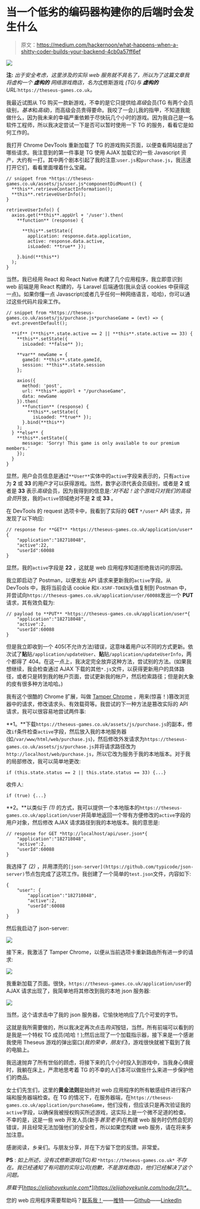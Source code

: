 # 当一个低劣的编码器构建你的后端时会发生什么

> 原文：<https://medium.com/hackernoon/what-happens-when-a-shitty-coder-builds-your-backend-4cb0a57ff6ef>

![](img/514fb7b26c3f0ee893fa77e32f4c90ea.png)

**注:** *出于安全考虑，这里涉及的实际 web 服务就不具名了，所以为了这篇文章我将虚构一个* ***虚构的*** *网络游戏商店，名为*忒修斯游戏 *(TG)与* ***虚构的****URL:*`https://theseus-games.co.uk`*。*

我最近试图从 TG 购买一款新游戏，不幸的是它只提供给*高级*会员(TG 有两个会员级别，*基本*和*高级*)，而高级会员贵得要命。我咬了一会儿我的指甲，不知道我能做什么，因为我未来的幸福严重依赖于尽快玩几个小时的游戏。因为我自己是一名软件工程师，所以我决定尝试一下是否可以暂时使用一下 TG 的服务，看看它是如何工作的。

我打开 Chrome DevTools 重新加载了 TG 的游戏购买页面，以便查看网站提出了哪些请求。我注意到的第一件事是 TG 使用 AJAX 加载它的一些 Javascript 资产，大约有一打。其中两个剧本引起了我的注意:`user.js`和`purchase.js`，我迅速打开它们，看看里面埋着什么宝藏。

```
// snippet from *https://theseus-games.co.uk/assets/js/user.js*componentDidMount() {
  **this**.retrieveContactInformation();
  **this**.retrieveUserInfo();
}

retrieveUserInfo() {
  axios.get(**this**.appUrl + '/user').then(
    **function** (response) {

      **this**.setState({
        application: response.data.application,
        active: response.data.active,
        isLoaded: **true** });

    }.bind(**this**)
  );
}
```

当然，我已经用 React 和 React Native 构建了几个应用程序，我立即意识到 web 前端是用 React 构建的，与 Laravel 后端通信(我从会话 cookies 中获得这一点)。如果你懂一点 Javascript(或者几乎任何一种网络语言，哈哈)，你可以通过这些代码片段来工作。

```
// snippet from *https://theseus-games.co.uk/assets/js/purchase.js*purchaseGame = (evt) => {
  evt.preventDefault();

  **if** (**this**.state.active == 2 || **this**.state.active == 33) {
    **this**.setState({
      isLoaded: **false** });

    **var** newGame = {
      gameId: **this**.state.gameId,
      session: **this**.state.session
    };

    axios({
      method: 'post',
      url: **this**.appUrl + "/purchaseGame",
      data: newGame
    }).then(
      **function** (response) {
        **this**.setState({
          isLoaded: **true** });
      }.bind(**this**)
    );
  } **else** {
    **this**.setState({
      message: 'Sorry! This game is only available to our premium members.'
    });
  }
}
```

显然，用户会员信息是通过`**User**`实体中的`active`字段来表示的，只有`active`为 **2** 或 **33** 的用户才可以获得游戏。当然，数字必须代表会员级别，或者是 **2** 或者是 **33** 表示*高级*会员，因为我得到的信息是:*‘对不起！这个游戏只对我们的高级会员*开放，我的`active`领域绝对不是 **2** 或 **33** 。

在 DevTools 的 request 选项卡中，我看到了实际的 **GET** `*/user*` API 请求，并发现了以下响应:

```
// response for **GET** *https://theseus-games.co.uk/application/user*{
    "application":"182718048",
    "active":22,
    "userId":60088
}
```

显然，我的`active`字段是 **22** ，这就是 web 应用程序知道拒绝我访问的原因。

我立即启动了 Postman，以便发出 API 请求来更新我的`active`字段。从 DevTools 中，我将当前会话 cookie 和`X-XSRF-TOKEN`头值复制到 Postman 中，并尝试向`https://theseus-games.co.uk/application/user/60088`发出一个 **PUT** 请求，其有效负载为:

```
// payload to **PUT** *https://theseus-games.co.uk/application/user*{
    "application":"182718048",
    "active":2,
    "userId":60088
}
```

但是我立即收到一个 405(不允许方法)错误，这意味着用户以不同的方式更新。依次试了**贴**贴`/application/updateUser`、**贴**贴`/application/updateUserInfo`，两个都得了 404。在这一点上，我决定完全放弃这种方法，尝试别的方法。(如果我想继续，我会检查通过 AJAX 下载的其他`*.js`文件，以获得更新用户的具体路径，或者只是转到我的帐户页面，尝试更新我的帐户，然后检索路径；但是剥大象的皮有很多种方法哈哈。)

我有这个很酷的 Chrome 扩展，叫做 [Tamper Chrome](https://chrome.google.com/webstore/detail/tamper-chrome-extension/hifhgpdkfodlpnlmlnmhchnkepplebkb) ，用来(惊喜！)篡改浏览器中的请求，修改请求头、有效载荷等。我尝试的下一种方法是篡改实际的 API 请求，我可以很容易地尝试两件事:

**1。**下载`https://theseus-games.co.uk/assets/js/purchase.js`的副本，修改`if`条件检查`active`字段，然后放入我的本地服务器(如`/var/www/html/web/purchase.js`)，然后修改外发请求为`https://theseus-games.co.uk/assets/js/purchase.js`并将请求路径改为`http://localhost/web/purchase.js`，所以它改为服务于我的本地版本。对于我的局部修改，我可以简单地更改:

```
if (this.state.status == 2 || this.state.status == 33) {...}
```

收件人:

```
if (true) {...}
```

**2。**以类似于 *(1)* 的方式，我可以提供一个本地版本的`https://theseus-games.co.uk/application/user`并简单地返回一个带有方便修改的`active`字段的用户对象，然后修改 AJAX 请求路径到我的本地版本。我的意思是:

```
// response for GET *http://localhost/api/user.json*{
    "application":"182718048",
    "active":2,
    "userId":60088
}
```

我选择了 *(2)* ，并用漂亮的`[json-server](https://github.com/typicode/json-server)`节点包完成了这项工作。我创建了一个简单的`test.json`文件，内容如下:

```
{
    "user": {
        "application":"182718048",
        "active":2,
        "userId":60088
    }
}
```

然后我启动了 json-server:

![](img/ce3368ace19ec3f2b79d3eaf92533ca0.png)

接下来，我激活了 Tamper Chrome，以便从当前选项卡重新路由所有进一步的请求:

![](img/176589cd6e7e563a42283f72b7b5f115.png)

我重新加载了页面。很快，`https://theseus-games.co.uk/application/user`的 AJAX 请求出现了，我简单地将其修改到我的本地 json 服务器:

![](img/42dc42f773d82c70d3ebece229553995.png)

当然，这个请求击中了我的 json 服务器，它愉快地响应了几个可爱的字节。

这就是我所需要做的，所以我决定再次点击*购买*按钮，当然，所有前端可以看到的是我是一个特权 TG 成员(哈哈！);然后出现了一个加载指示器，接下来是一个感谢我使用 Theseus 游戏的弹出窗口(*我的荣幸，朋友们*)，游戏很快就被下载到了我的电脑上。

我迅速抛弃了所有世俗的顾虑，将接下来的几个小时投入到游戏中，当我身心俱疲时，我躺在床上，严肃地思考着 TG 的不幸的人们本可以做些什么来进一步保护他们的商品。

女士们先生们，这里的**黄金法则**是始终对 web 应用程序的所有敏感组件进行客户端和服务器端检查。在 TG 的情况下，在服务器端，在`https://theseus-games.co.uk/application/purchaseGame`，他们没有，但应该只是再次验证我的`active`字段，以确保我被授权购买所述游戏，这实际上是一个微不足道的检查。不幸的是，这是一些 web 开发人员(新手*甚至老手*)在构建 web 服务时仍然会犯的错误，并且经常无法加强他们的安全性，所以如果您构建 web 服务，请在将来多加注意。

感谢阅读，乡亲们。与朋友分享，并在下方留下您的反馈。非常爱。

**PS** : *如上所述，没有忒修斯游戏(TG)和* `*https://theseus-games.co.uk*` *不存在。我已经通知了有问题的实际公司(抱歉，不是游戏商店)，他们已经解决了这个问题。*

*原载于*[*https://elijahoyekunle.com*](https://elijahoyekunle.com/node/31)*。*

您的 web 应用程序需要帮助吗？[联系我！](https://elijahoyekunle.com/contact)——[推特](https://twitter.com/elijahoyekunle)——[Github](https://github.com/eloyekunle/)——[LinkedIn](https://www.linkedin.com/in/elijahoyekunle)